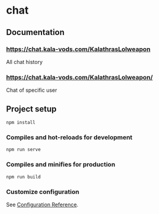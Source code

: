 # chat

## Documentation

### https://chat.kala-vods.com/KalathrasLolweapon
All chat history

### https://chat.kala-vods.com/KalathrasLolweapon/ **<username>**
Chat of specific user


## Project setup
```
npm install
```

### Compiles and hot-reloads for development
```
npm run serve
```

### Compiles and minifies for production
```
npm run build
```

### Customize configuration
See [Configuration Reference](https://cli.vuejs.org/config/).
